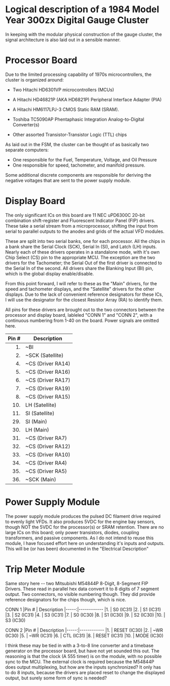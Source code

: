 # Logical description of a 1984 Model Year 300zx Digital Gauge Cluster

In keeping with the modular physical construction of the gauge cluster, the signal architecture is also laid out in a sensible manner.

# Processor Board

Due to the limited processing capability of 1970s microcontrollers, the cluster is organized around:

* Two Hitachi HD6301VP microcontrollers (MCUs)
* A Hitachi HD46821P (AKA HD6821P) Peripheral Interface Adapter (PIA)
* A Hitachi HM6117LPJ-3 CMOS Static RAM (SRAM).
* Toshiba TC5090AP Phentaphasic Integration Analog-to-Digital Converter(s)

* Other assorted Transistor-Transistor Logic (TTL) chips

As laid out in the FSM, the cluster can be thought of as basically two separate computers:

* One responsible for the Fuel, Temperature, Voltage, and Oil Pressure
* One responsible for speed, tachometer, and manifold pressure. 

Some additional discrete components are responsible for deriving the negative voltages that are sent to the power supply module.

# Display Board

The only significant ICs on this board are 11  NEC uPD6300C 20-bit combination shift-register and Fluorescent Indicator Panel (FIP) drivers. 
These take a serial stream from a microprocessor, shifting the input from serial to parallel outputs to the anodes and grids of the actual VFD modules. 

These are split into two serial banks, one for each processor. All the chips in a bank share the Serial Clock (SCK), Serial In (SI), and Latch (LH) inputs. 
Nearly each of these drivers operates in a standalone mode, with it's own Chip Select (CS) pin to the appropriate MCU. 
The exception are the two drivers for the Tachometer; the Serial Out of the first driver is connected to the Serial In of the second. 
All drivers share the Blanking Input (BI) pin, which is the global display enable/disable. 

From this point forward, I will refer to these as the "Main" drivers, for the speed and tachometer displays, and the "Satellite" drivers for the other displays. Due to the lack of convenient reference designators for these ICs, I will use the designator for the closest Resistor Array (RA) to identify them. 

All pins for these drivers are brought out to the two connectors between the processor and display board, lableled "CONN 1" and "CONN 2", with a continuous numbering from 1-40 on the board. Power signals are omitted here.

|Pin # | Description
|-----:|------------
|1.    | ~BI
|2.    | ~SCK (Satellite)
|4.    | ~CS (Driver RA14)
|5.    | ~CS (Driver RA16)
|6.    | ~CS (Driver RA17)
|7.    | ~CS (Driver RA19)
|8.    | ~CS (Driver RA15)
|10.   | LH (Satellite)
|11.   | SI (Satellite)
|29.   | SI (Main)
|30.   | LH (Main)
|31.   | ~CS (Driver RA7)
|32.   | ~CS (Driver RA12)
|33.   | ~CS (Driver RA10)
|34.   | ~CS (Driver RA4)
|35.   | ~CS (Driver RA5)
|36.   | ~SCK (Main)


# Power Supply Module

The power supply module produces the pulsed DC filament drive required to evenly light VFDs. It also produces 5VDC for the engine bay sensors, though NOT the 5VDC for the processor(s) or SRAM retention. 
There are no large ICs on this board; only power transistors, diodes, coupling transformers, and passive components. 
As I do not intend to reuse this module, I have focused effort here on understanding it's inputs and outputs. 
This will be (or has been) documented in the "Electrical Description"

# Trip Meter Module

Same story here -- two Mitsubishi M54844P 8-Digit, 8-Segment FIP Drivers. These read in parallel hex data convert it to 8 digits of 7 segment output. 
Two connectors, no visible numbering though. They did provide reference designators for the chips though, which is nice. 

CONN 1
|Pin # | Description
|-----:|------------
|1.    | S0 (IC31)
|2.    | S1 (IC31)
|3.    | S2 (IC31)
|4.    | S3 (IC31)
|7.    | S0 (IC30)
|8.    | S1 (IC30)
|9.    | S2 (IC30)
|10.   | S3 (IC30)

CONN 2
|Pin # | Description
|-----:|------------
|1.    | RESET (IC30)
|2.    | ~WR (IC30)
|5.    | ~WR (IC31)
|6.    | CTL (IC31)
|8.    | RESET (IC31)
|10.   | MODE (IC30)

I think these may be tied in with a 3-to-8 line converter and a timebase generator on the processor board, but have not yet sounded this out. The reasoning is that the clock (A 555 timer) is on the module, with no possible sync to the MCU. The external clock is required because the M54844P does output multiplexing, but how are the inputs synchronized? It only has to do 8 inputs, because the drivers are placed reset to change the displayed output, but surely some form of sync is needed?
